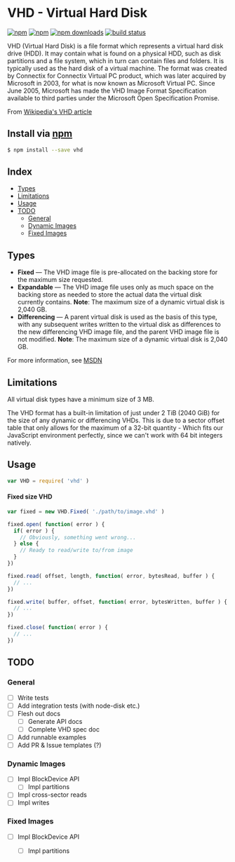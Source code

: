 # VHD - Virtual Hard Disk
[![npm](https://img.shields.io/npm/v/vhd.svg?style=flat-square)](https://npmjs.com/package/vhd)
[![npm](https://img.shields.io/npm/l/vhd.svg?style=flat-square)](https://npmjs.com/package/vhd)
[![npm downloads](https://img.shields.io/npm/dm/vhd.svg?style=flat-square)](https://npmjs.com/package/vhd)
[![build status](https://img.shields.io/travis/jhermsmeier/node-vhd.svg?style=flat-square)](https://travis-ci.org/jhermsmeier/node-vhd)

VHD (Virtual Hard Disk) is a file format which represents a virtual hard disk drive (HDD). It may contain what is found on a physical HDD, such as disk partitions and a file system, which in turn can contain files and folders. It is typically used as the hard disk of a virtual machine.
The format was created by Connectix for Connectix Virtual PC product, which was later acquired by Microsoft in 2003, for what is now known as Microsoft Virtual PC.
Since June 2005, Microsoft has made the VHD Image Format Specification available to third parties under the Microsoft Open Specification Promise.

From [Wikipedia's VHD article](https://en.wikipedia.org/wiki/VHD_(file_format))


## Install via [npm](https://npmjs.org)

```sh
$ npm install --save vhd
```

## Index
<!-- MarkdownTOC -->

- [Types](#types)
- [Limitations](#limitations)
- [Usage](#usage)
- [TODO](#todo)
  - [General](#general)
  - [Dynamic Images](#dynamic-images)
  - [Fixed Images](#fixed-images)

<!-- /MarkdownTOC -->

## Types

- **Fixed** — The VHD image file is pre-allocated on the backing store for the maximum size requested.
- **Expandable** — The VHD image file uses only as much space on the backing store as needed to store the actual data the virtual disk currently contains. **Note**: The maximum size of a dynamic virtual disk is 2,040 GB.
- **Differencing** — A parent virtual disk is used as the basis of this type, with any subsequent writes written to the virtual disk as differences to the new differencing VHD image file, and the parent VHD image file is not modified. **Note**: The maximum size of a dynamic virtual disk is 2,040 GB.

For more information, see [MSDN](http://msdn.microsoft.com/en-us/library/windows/desktop/dd323654.aspx)


## Limitations

All virtual disk types have a minimum size of 3 MB.

The VHD format has a built-in limitation of just under 2 TiB (2040 GiB) for the size of any dynamic or differencing VHDs. This is due to a sector offset table that only allows for the maximum of a 32-bit quantity - Which fits our JavaScript environment perfectly, since we can't work with 64 bit integers natively.


## Usage

```javascript
var VHD = require( 'vhd' )
```

#### Fixed size VHD

```javascript
var fixed = new VHD.Fixed( './path/to/image.vhd' )
```

```javascript
fixed.open( function( error ) {
  if( error ) {
    // Obviously, something went wrong...
  } else {
    // Ready to read/write to/from image
  }
})
```

```javascript
fixed.read( offset, length, function( error, bytesRead, buffer ) {
  // ...
})
```

```javascript
fixed.write( buffer, offset, function( error, bytesWritten, buffer ) {
  // ...
})
```

```javascript
fixed.close( function( error ) {
  // ...
})
```

## TODO

### General

- [ ] Write tests
- [ ] Add integration tests (with node-disk etc.)
- [ ] Flesh out docs
  - [ ] Generate API docs
  - [ ] Complete VHD spec doc
- [ ] Add runnable examples
- [ ] Add PR & Issue templates (?)

### Dynamic Images

- [ ] Impl BlockDevice API
  - [ ] Impl partitions
- [ ] Impl cross-sector reads
- [ ] Impl writes

### Fixed Images

- [ ] Impl BlockDevice API
  - [ ] Impl partitions


